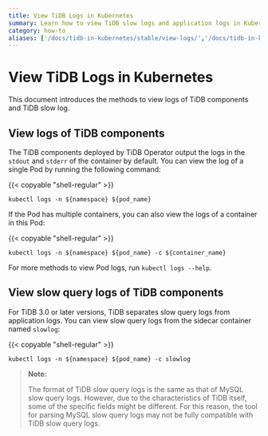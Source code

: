 ```yaml
---
title: View TiDB Logs in Kubernetes
summary: Learn how to view TiDB slow logs and application logs in Kubernetes.
category: how-to
aliases: ['/docs/tidb-in-kubernetes/stable/view-logs/','/docs/tidb-in-kubernetes/v1.1/view-logs/']
---
```


# View TiDB Logs in Kubernetes

This document introduces the methods to view logs of TiDB components and TiDB slow log.

## View logs of TiDB components

The TiDB components deployed by TiDB Operator output the logs in the `stdout` and `stderr` of the container by default. You can view the log of a single Pod by running the following command:

{{< copyable "shell-regular" >}}

```shell
kubectl logs -n ${namespace} ${pod_name}
```

If the Pod has multiple containers, you can also view the logs of a container in this Pod:

{{< copyable "shell-regular" >}}

```shell
kubectl logs -n ${namespace} ${pod_name} -c ${container_name}
```

For more methods to view Pod logs, run `kubectl logs --help`.

## View slow query logs of TiDB components

For TiDB 3.0 or later versions, TiDB separates slow query logs from application logs. You can view slow query logs from the sidecar container named `slowlog`:

{{< copyable "shell-regular" >}}

```shell
kubectl logs -n ${namespace} ${pod_name} -c slowlog
```

> **Note:**
>
> The format of TiDB slow query logs is the same as that of MySQL slow query logs. However, due to the characteristics of TiDB itself, some of the specific fields might be different. For this reason, the tool for parsing MySQL slow query logs may not be fully compatible with TiDB slow query logs.
